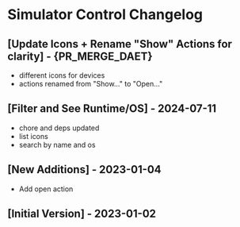 # Simulator Control Changelog

## [Update Icons + Rename "Show" Actions for clarity] - {PR_MERGE_DAET}

- different icons for devices
- actions renamed from "Show..." to "Open..."

## [Filter and See Runtime/OS] - 2024-07-11

- chore and deps updated
- list icons
- search by name and os

## [New Additions] - 2023-01-04

- Add open action

## [Initial Version] - 2023-01-02
